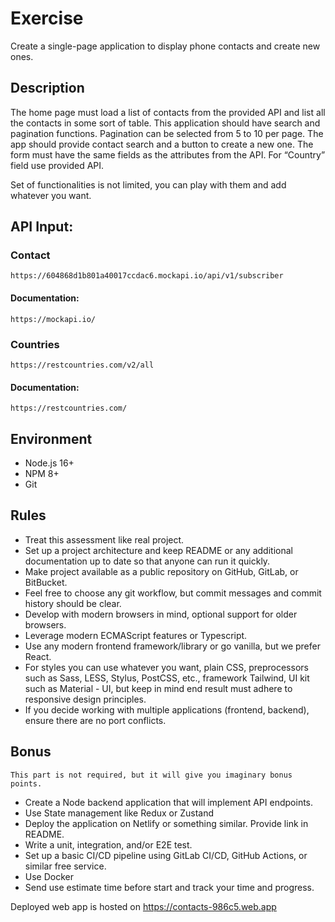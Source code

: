 # Exercise

Create a single-page application to display phone contacts and create new ones.

## Description
The home page must load a list of contacts from the provided API and list all the contacts in some sort of table. This application should have search and pagination functions. Pagination can be selected from 5 to 10 per page. The app should provide contact search and a button to create a new one. The form must have the same fields as the attributes from the API. For “Country” field use provided API.

Set of functionalities is not limited, you can play with them and add whatever you want.

## API Input:

### Contact
```
https://604868d1b801a40017ccdac6.mockapi.io/api/v1/subscriber
```

#### Documentation:
```
https://mockapi.io/
```

### Countries
```
https://restcountries.com/v2/all
```

#### Documentation:
```
https://restcountries.com/
```

## Environment
- Node.js 16+
- NPM 8+
- Git

## Rules
- Treat this assessment like real project.
- Set up a project architecture and keep README or any additional documentation up to date so that anyone can run it quickly.
- Make project available as a public repository on GitHub, GitLab, or BitBucket.
- Feel free to choose any git workflow, but commit messages and commit history should be clear.
- Develop with modern browsers in mind, optional support for older browsers.
- Leverage modern ECMAScript features or Typescript.
- Use any modern frontend framework/library or go vanilla, but we prefer React.
- For styles you can use whatever you want, plain CSS, preprocessors such as Sass, LESS, Stylus, PostCSS, etc., framework Tailwind, UI kit such as Material - UI, but keep in mind end result must adhere to responsive design principles.
- If you decide working with multiple applications (frontend, backend), ensure there are no port conflicts.

## Bonus
```
This part is not required, but it will give you imaginary bonus points.
```
- Create a Node backend application that will implement API endpoints.
- Use State management like Redux or Zustand
- Deploy the application on Netlify or something similar. Provide link in README.
- Write a unit, integration, and/or E2E test.
- Set up a basic CI/CD pipeline using GitLab CI/CD, GitHub Actions, or similar free service.
- Use Docker
- Send use estimate time before start and track your time and progress.

Deployed web app is hosted on https://contacts-986c5.web.app